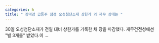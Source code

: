 ```yaml
---
categories: h
title: " 장마감 급등주 점검 오성첨단소재 상한가 외 재무 상태는 "
---
```

 30일 오성첨단소재가 전일 대비 상한가를 기록한 채 장을 마감했다. 재무건전성에선 "별 3개를" 받았다.이 ... 